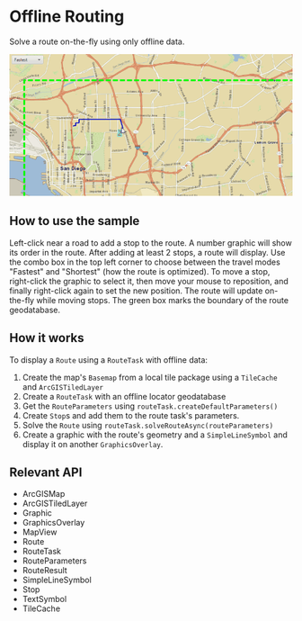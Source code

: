 # Offline Routing

Solve a route on-the-fly using only offline data.

![](OfflineRouting.gif)

## How to use the sample

Left-click near a road to add a stop to the route. A number graphic will show its order in the route. After adding at least 2 stops, a route will display. Use the combo box in the top left corner to choose between the travel modes "Fastest" and "Shortest" (how the route is optimized). To move a stop, right-click the graphic to select it, then move your mouse to reposition, and finally right-click again to set the new position. The route will update on-the-fly while moving stops. The green box marks the boundary of the route geodatabase.

## How it works

To display a `Route` using a `RouteTask` with offline data:

1. Create the map's `Basemap` from a local tile package using a `TileCache` and `ArcGISTiledLayer`
2. Create a `RouteTask` with an offline locator geodatabase
3. Get the `RouteParameters` using `routeTask.createDefaultParameters()`
4. Create `Stop`s and add them to the route task's parameters.
5. Solve the `Route` using `routeTask.solveRouteAsync(routeParameters)`
6. Create a graphic with the route's geometry and a `SimpleLineSymbol` and display it on another `GraphicsOverlay`.

## Relevant API

* ArcGISMap
* ArcGISTiledLayer
* Graphic
* GraphicsOverlay
* MapView
* Route
* RouteTask
* RouteParameters
* RouteResult
* SimpleLineSymbol
* Stop
* TextSymbol
* TileCache
